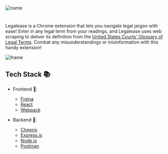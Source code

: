 ![name](https://github.com/susanzh4ng/legalease/assets/112526560/756a444f-02b7-4972-aefa-23ddecb85911)
#

Legalease is a Chrome extension that lets you navigate legal jargon with ease! Enter in any legal term from your readings, and Legalease uses web scraping to deliver its definition from the [United States Courts' Glossary of Legal Terms](https://www.uscourts.gov/glossary). Combat any misunderstandings or misinformation with this handy extension!

![frame](https://github.com/susanzh4ng/legalease/assets/112526560/22b0ec1f-6f37-4b60-bacf-7b18dd1fbc09)


## Tech Stack 📚

- Frontend 🎨:
  - [Figma](https://www.figma.com/signup)
  - [React](https://reactnative.dev/docs/environment-setup)
  - [Webpack](https://webpack.js.org/)

- Backend 👾:
  - [Cheerio](https://cheerio.js.org/docs/intro)
  - [Express.js](https://expressjs.com/)
  - [Node.js](https://nodejs.org/en/)
  - [Postman](https://www.postman.com/downloads/)
